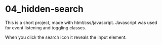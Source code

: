 # 04_hidden-search

This is a short project, made with html/css/javascript.
Javascript was used for event listening and toggling classes.

When you click the search icon it reveals the input element.

